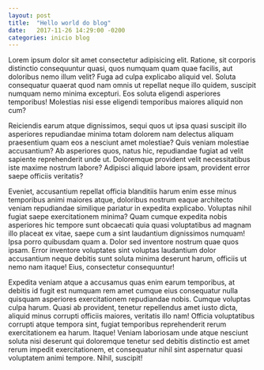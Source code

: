 ```yaml
---
layout: post
title:  "Hello world do blog"
date:   2017-11-26 14:29:00 -0200
categories: inicio blog
---
```


Lorem ipsum dolor sit amet consectetur adipisicing elit. Ratione, sit corporis distinctio consequuntur quasi, quos numquam quam quae facilis, aut doloribus nemo illum velit? Fuga ad culpa explicabo aliquid vel.
Soluta consequatur quaerat quod nam omnis ut repellat neque illo quidem, suscipit numquam nemo minima excepturi. Eos soluta eligendi asperiores temporibus! Molestias nisi esse eligendi temporibus maiores aliquid non cum?

Reiciendis earum atque dignissimos, sequi quos ut ipsa quasi suscipit illo asperiores repudiandae minima totam dolorem nam delectus aliquam praesentium quam eos a nesciunt amet molestiae? Quis veniam molestiae accusantium?
Ab asperiores quos, natus hic, repudiandae fugiat ad velit sapiente reprehenderit unde ut. Doloremque provident velit necessitatibus iste maxime nostrum labore? Adipisci aliquid labore ipsam, provident error saepe officiis veritatis?

Eveniet, accusantium repellat officia blanditiis harum enim esse minus temporibus animi maiores atque, doloribus nostrum eaque architecto veniam repudiandae similique pariatur in expedita explicabo. Voluptas nihil fugiat saepe exercitationem minima?
Quam cumque expedita nobis asperiores hic tempore sunt obcaecati quia quasi voluptatibus ad magnam illo placeat ex vitae, saepe cum a sint laudantium dignissimos numquam! Ipsa porro quibusdam quam a.
Dolor sed inventore nostrum quae quos ipsam. Error inventore voluptates sint voluptas laudantium dolor accusantium neque debitis sunt soluta minima deserunt harum, officiis ut nemo nam itaque! Eius, consectetur consequuntur!

Expedita veniam atque a accusamus quas enim earum temporibus, at debitis id fugit est numquam rem amet cumque eius consequatur nulla quisquam asperiores exercitationem repudiandae nobis. Cumque voluptas culpa harum.
Quasi ab provident, tenetur repellendus amet iusto dicta, aliquid minus corrupti officiis maiores, veritatis illo nam! Officia voluptatibus corrupti atque tempora sint, fugiat temporibus reprehenderit rerum exercitationem ea harum. Itaque!
Veniam laboriosam unde atque nesciunt soluta nisi deserunt qui doloremque tenetur sed debitis distinctio est amet rerum impedit exercitationem, et consequatur nihil sint aspernatur quasi voluptatem animi tempore. Nihil, suscipit!

